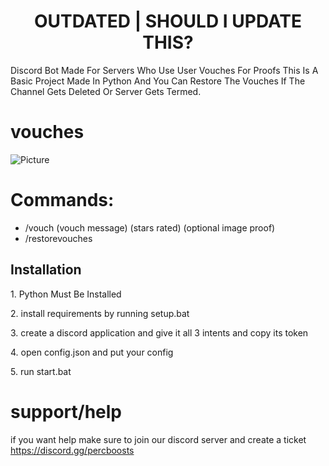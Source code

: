 <h1 align="center" id="title">OUTDATED | SHOULD I UPDATE THIS?</h1>

<p id="description">Discord Bot Made For Servers Who Use User Vouches For Proofs This Is A Basic Project Made In Python And You Can Restore The Vouches If The Channel Gets Deleted Or Server Gets Termed.</p>

# vouches

![Picture](https://i.imgur.com/6mP2xJW.png)


# Commands:
*   /vouch (vouch message) (stars rated) (optional image proof)
*   /restorevouches


<h2>Installation</h2>

<p>1. Python Must Be Installed</p>

<p>2. install requirements by running setup.bat</p>

<p>3. create a discord application and give it all 3 intents and copy its token</p>

<p>4. open config.json and put your config</p>

<p>5. run start.bat</p>

# support/help
if you want help make sure to join our discord server and create a ticket https://discord.gg/percboosts
